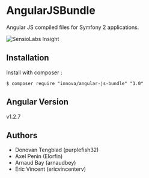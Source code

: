 # AngularJSBundle

Angular JS compiled files for Symfony 2 applications.

![SensioLabs Insight][1]

## Installation

Install with composer :
	
	$ composer require "innova/angular-js-bundle" "1.0"

## Angular Version

v1.2.7

## Authors

* Donovan Tengblad (purplefish32)
* Axel Penin (Elorfin)
* Arnaud Bay (arnaudbey)
* Eric Vincent (ericvincenterv)

[1]: https://insight.sensiolabs.com/projects/9fa8d0f2-44bf-4eec-a27a-dfcd121ca68b/small.png
